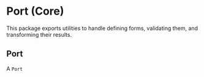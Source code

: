 # Port (Core)

This package exports utilities to handle defining forms, validating them, and transforming their results.

## Port

A `Port`
